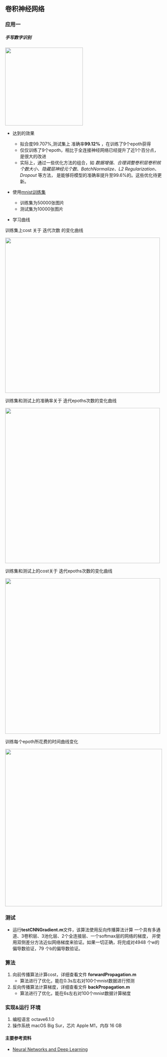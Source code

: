 
## 卷积神经网络

### 应用一

##### 手写数字识别




   <img width="249" alt="" src="https://tf.wiki/_images/mnist_0-9.png">

- 达到的效果
  - 拟合度99.707%,测试集上 准确率**99.12%** ，在训练了9个epoth获得
  - 仅仅训练了9个epoth，相比于全连接神经网络已经提升了近1个百分点，是很大的改进
  - 实际上，通过一些优化方法的组合，如 _数据增强、合理调整卷积层卷积核个数大小、隐藏层神经元个数、BatchNormalize、L2 Regularization、Dropout_ 等方法， 是能够将模型的准确率提升至99.6%的。这些优化待更新。

- 使用[mnist训练集](http://neuralnetworksanddeeplearning.com/chap4.html)
  - 训练集为50000张图片
  - 测试集为10000张图片


- 学习曲线

训练集上cost 关于 迭代次数 的变化曲线

<img width="496" alt="" src="https://user-images.githubusercontent.com/19931702/111852337-844e1c80-8951-11eb-99e3-e966dbac10da.png">

训练集和测试上的准确率关于 迭代epoths次数的变化曲线

<img width="496" alt="" src="https://user-images.githubusercontent.com/19931702/111852398-b9f30580-8951-11eb-81c6-1bde39de8686.png">


训练集和测试上的cost关于 迭代epoths次数的变化曲线

<img width="497" alt="" src="https://user-images.githubusercontent.com/19931702/111852418-c8d9b800-8951-11eb-82ef-4e20acbfb706.png">

训练每个epoth所花费的时间曲线变化

<img width="503" alt="" src="https://user-images.githubusercontent.com/19931702/111852436-e3ac2c80-8951-11eb-818b-f34aa29c29e7.png">


### 测试
- 运行**testCNNGradient.m**文件，该算法使用反向传播算法计算
一个具有多通道、3卷积层、3池化层、2个全连接层、一个softmax层的网络的梯度，
  并使用双侧差分方法近似网络梯度来验证。如果一切正确，将完成对4948 个w的偏导数验证，79 个b的偏导数验证。
  
### 算法
1. 向前传播算法计算cost，详细查看文件 **forwardPropagation.m**
   - 算法进行了优化，能在0.3s左右对100个mnist数据进行预测
2. 反向传播算法计算梯度，详细查看文件 **backPropagation.m**
   - 算法进行了优化，能在6s左右对100个mnist数据计算梯度


### 实现&运行 环境
1. 编程语言
octave6.1.0
2. 操作系统
macOS Big Sur，芯片 Apple M1，内存 16 GB




#### 主要参考资料

- [Neural Networks and Deep Learning](http://neuralnetworksanddeeplearning.com/chap1.html) 

